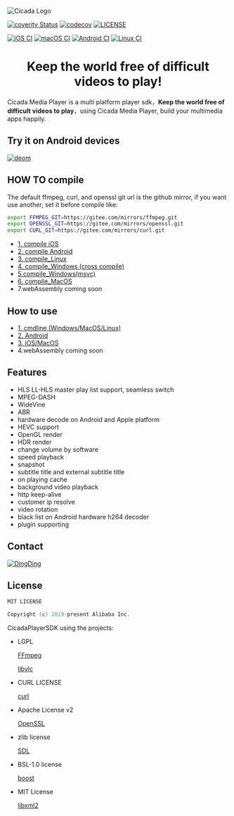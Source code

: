 ![Cicada Logo](doc/Cicada.svg)

[![coverity Status](https://scan.coverity.com/projects/20151/badge.svg?flat=1)](https://scan.coverity.com/projects/alibaba-cicadaplayer)
[![codecov](https://codecov.io/gh/alibaba/CicadaPlayer/branch/develop/graph/badge.svg)](https://codecov.io/gh/alibaba/CicadaPlayer/branch/develop)
[![LICENSE](https://img.shields.io/badge/license-MIT-orange.svg)](LICENSE)

[![iOS CI](https://github.com/alibaba/CicadaPlayer/actions/workflows/iOS.yml/badge.svg)](https://github.com/alibaba/CicadaPlayer/actions/workflows/iOS.yml)
[![macOS CI](https://github.com/alibaba/CicadaPlayer/actions/workflows/macOS.yml/badge.svg)](https://github.com/alibaba/CicadaPlayer/actions/workflows/macOS.yml)
[![Android CI](https://github.com/alibaba/CicadaPlayer/actions/workflows/Android.yml/badge.svg)](https://github.com/alibaba/CicadaPlayer/actions/workflows/Android.yml)
[![Linux CI](https://github.com/alibaba/CicadaPlayer/actions/workflows/Linux.yml/badge.svg)](https://github.com/alibaba/CicadaPlayer/actions/workflows/Linux.yml)

<h1 align="center">
  Keep the world free of difficult videos to play!
</h1>

Cicada Media Player is a multi platform player sdk，**Keep the world free of difficult videos to play**，using Cicada Media Player, build your multimedia apps happily.

## Try it on Android devices

[![deom](doc/demoQR.png)](https://alivc-demo-cms.alicdn.com/versionProduct/other/public/cicadaPlayer/cicadaPlayer.html)

## HOW TO compile

The default ffmpeg, curl, and openssl git url is the github mirror, if you want use another, set it before compile like:

```bash
export FFMPEG_GIT=https://gitee.com/mirrors/ffmpeg.git
export OPENSSL_GIT=https://gitee.com/mirrors/openssl.git
export CURL_GIT=https://gitee.com/mirrors/curl.git
```

- [1. compile iOS](doc/compile_ios.md)
- [2. compile Android](doc/compile_Android.md)
- [3. compile_Linux](doc/compile_Linux.md)
- [4. compile_Windows (cross compile)](doc/compile_Windows.md)
- [5.compile_Windows(msvc)](doc/compile_Windows_msvc.md)
- [6. compile_MacOS](doc/compile_mac.md)
- 7.webAssembly coming soon


## How to use

- [1. cmdline (Windows/MacOS/Linux)](cmdline/README.md)
- [2. Android](platform/Android/README.md)
- [3. iOS/MacOS](platform/Apple/README.md)
- 4.webAssembly coming soon


## Features
- HLS LL-HLS master play list support, seamless switch
- MPEG-DASH
- WideVine
- ABR
- hardware decode on Android and Apple platform
- HEVC support
- OpenGL render
- HDR render
- change volume by software
- speed playback
- snapshot
- subtitle title and external subtitle title
- on playing cache
- background video playback
- http keep-alive
- customer ip resolve
- video rotation
- black list on Android hardware h264 decoder
- plugin supporting


## Contact

[![DingDing](doc/CicadaDingDing.png)](https://h5.dingtalk.com/invite-page/index.html?bizSource=____source____&corpId=ding42c495ce0dcfdb7f35c2f4657eb6378f&inviterUid=B8D63ADF200A8E9DFF4BBDCA828801C7&encodeDeptId=FE36B0936DFD1AC591E7FE61FE0552A6)

## License
```c++
MIT LICENSE

Copyright (c) 2019-present Alibaba Inc.
```
CicadaPlayerSDK using the projects:

- LGPL

   [FFmpeg](http://ffmpeg.org/)

   [libvlc](https://www.videolan.org/vlc/libvlc.html)

- CURL LICENSE

  [curl](https://curl.haxx.se)

- Apache License v2

  [OpenSSL](https://www.openssl.org/)

- zlib license

  [SDL](https://www.libsdl.org/)
  
- BSL-1.0 license

  [boost](https://www.boost.org/)
- MIT License

  [libxml2](http://xmlsoft.org/)


